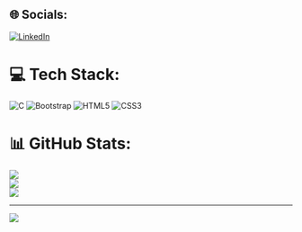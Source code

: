 
## 🌐 Socials:
[![LinkedIn](https://img.shields.io/badge/LinkedIn-%230077B5.svg?logo=linkedin&logoColor=white)](https://linkedin.com/in/akash-r-kamaliya) 

# 💻 Tech Stack:
![C](https://img.shields.io/badge/c-%2300599C.svg?style=for-the-badge&logo=c&logoColor=white) ![Bootstrap](https://img.shields.io/badge/bootstrap-%238511FA.svg?style=for-the-badge&logo=bootstrap&logoColor=white) ![HTML5](https://img.shields.io/badge/html5-%23E34F26.svg?style=for-the-badge&logo=html5&logoColor=white) ![CSS3](https://img.shields.io/badge/css3-%231572B6.svg?style=for-the-badge&logo=css3&logoColor=white)
# 📊 GitHub Stats:
![](https://github-readme-stats.vercel.app/api?username=Akash-Kamaliya&theme=dark&hide_border=false&include_all_commits=false&count_private=false)<br/>
![](https://github-readme-streak-stats.herokuapp.com/?user=Akash-Kamaliya&theme=dark&hide_border=false)<br/>
![](https://github-readme-stats.vercel.app/api/top-langs/?username=Akash-Kamaliya&theme=dark&hide_border=false&include_all_commits=false&count_private=false&layout=compact)

---
[![](https://visitcount.itsvg.in/api?id=Akash-Kamaliya&icon=0&color=0)](https://visitcount.itsvg.in)

<!-- Proudly created with GPRM ( https://gprm.itsvg.in ) -->
